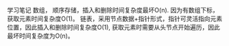 学习笔记
数组， 顺序存储，插入和删除时间复杂度最坏O(n). 因为有数组下标，获取元素时间复杂度O(1)。
链表，采用节点数据+指针形式，指针可灵活指向元素位置，因此插入和删除时间复杂度O(1), 获取元素时需要从头节点开始遍历，因此最坏时间复杂度为O(n)。
